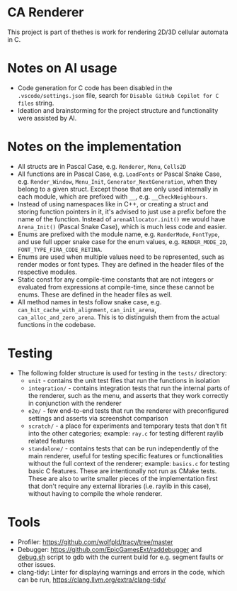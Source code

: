 # CA Renderer

This project is part of thethes is work for rendering 2D/3D cellular automata in C.

# Notes on AI usage

- Code generation for C code has been disabled in the `.vscode/settings.json` file, search for `Disable GitHub Copilot for C files` string.
- Ideation and brainstorming for the project structure and functionality were assisted by AI.

# Notes on the implementation

- All structs are in Pascal Case, e.g. `Renderer`, `Menu`, `Cells2D`
- All functions are in Pascal Case, e.g. `LoadFonts` or Pascal Snake Case, e.g. `Render_Window`, `Menu_Init`, `Generator_NextGeneration`, when they belong to a given struct. Except those that are only used internally in each module, which are prefixed with `__`, e.g. `__CheckNeighbours`.
- Instead of using namespaces like in C++, or creating a struct and storing function pointers in it, it's advised to just use a prefix before the name of the function. Instead of `arenaAllocator.init()` we would have `Arena_Init()` (Pascal Snake Case), which is much less code and easier.
- Enums are prefixed with the module name, e.g. `RenderMode`, `FontType`, and use full upper snake case for the enum values, e.g. `RENDER_MODE_2D`, `FONT_TYPE_FIRA_CODE_RETINA`.
- Enums are used when multiple values need to be represented, such as render modes or font types. They are defined in the header files of the respective modules.
- Static const for any compile-time constants that are not integers or evaluated from expressions at compile-time, since these cannot be enums. These are defined in the header files as well.
- All method names in tests follow snake case, e.g. `can_hit_cache_with_alignment`, `can_init_arena`, `can_alloc_and_zero_arena`. This is to distinguish them from the actual functions in the codebase.

# Testing

- The following folder structure is used for testing in the `tests/` directory:
  - `unit` - contains the unit test files that run the functions in isolation
  - `integration/` - contains integration tests that run the internal parts of the renderer, such as the menu, and asserts that they work correctly in conjunction with the renderer
  - `e2e/` - few end-to-end tests that run the renderer with preconfigured settings and asserts via screenshot comparison
  - `scratch/` - a place for experiments and temporary tests that don't fit into the other categories; example: `ray.c` for testing different raylib related features
  - `standalone/` - contains tests that can be run independently of the main renderer, useful for testing specific features or functionalities without the full context of the renderer; example: `basics.c` for testing basic C features. These are intentionally not run as CMake tests. These are also to write smaller pieces of the implementation first that don't require any external libraries (i.e. raylib in this case), without having to compile the whole renderer.

# Tools

- Profiler: https://github.com/wolfpld/tracy/tree/master
- Debugger: https://github.com/EpicGamesExt/raddebugger and [debug.sh](debug.sh) script to gdb with the current build for e.g. segment faults or other issues.
- clang-tidy: Linter for displaying warnings and errors in the code, which can be run, https://clang.llvm.org/extra/clang-tidy/